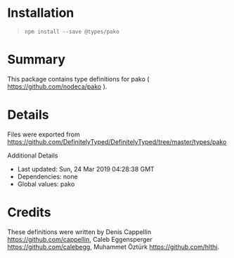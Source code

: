 # Installation
> `npm install --save @types/pako`

# Summary
This package contains type definitions for pako ( https://github.com/nodeca/pako ).

# Details
Files were exported from https://github.com/DefinitelyTyped/DefinitelyTyped/tree/master/types/pako

Additional Details
 * Last updated: Sun, 24 Mar 2019 04:28:38 GMT
 * Dependencies: none
 * Global values: pako

# Credits
These definitions were written by Denis Cappellin <https://github.com/cappellin>, Caleb Eggensperger <https://github.com/calebegg>, Muhammet Öztürk <https://github.com/hlthi>.
